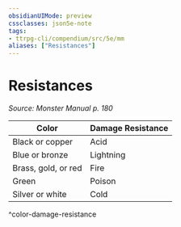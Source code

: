 ```yaml
---
obsidianUIMode: preview
cssclasses: json5e-note
tags:
- ttrpg-cli/compendium/src/5e/mm
aliases: ["Resistances"]
---
```

# Resistances
*Source: Monster Manual p. 180* 

| Color | Damage Resistance |
|-------|-------------------|
| Black or copper | Acid |
| Blue or bronze | Lightning |
| Brass, gold, or red | Fire |
| Green | Poison |
| Silver or white | Cold |
^color-damage-resistance